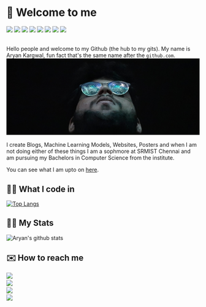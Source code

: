 # 👋 Welcome to me
<img src="https://img.shields.io/badge/Ubuntu-E95420?style=for-the-badge&logo=ubuntu&logoColor=white">
<img src="https://img.shields.io/badge/Python-3776AB?style=for-the-badge&logo=python&logoColor=white">
<img src="https://img.shields.io/badge/HTML5-E34F26?style=for-the-badge&logo=html5&logoColor=white">
<img src="https://img.shields.io/badge/CSS-239120?&style=for-the-badge&logo=css3&logoColor=white">
<img src="https://img.shields.io/badge/C%2B%2B-00599C?style=for-the-badge&logo=c%2B%2B&logoColor=white">
<img src="https://img.shields.io/badge/Markdown-000000?style=for-the-badge&logo=markdown&logoColor=white">
<img src="https://img.shields.io/badge/C-00599C?style=for-the-badge&logo=c&logoColor=white">
<img src="https://img.shields.io/badge/Flask-000000?style=for-the-badge&logo=flask&logoColor=white">

<br>Hello people and welcome to my Github (the hub to my gits). My name is Aryan Kargwal, fun fact that's the same name after the ``github.com``. </br>
<img src="assets/head.jpg">

I create Blogs, Machine Learning Models, Websites, Posters and when I am not doing either of these things I am a sophmore at SRMIST Chennai and am pursuing my Bachelors in Computer Science from the institute.

You can see what I am upto on [here](!aryankargwal.github.io).

## 👨‍💻 What I code in<br>
[![Top Langs](https://github-readme-stats.vercel.app/api/top-langs/?username=aryankargwal)](https://github.com/aryankargwal/github-readme-stats)

## 💪🏼 My Stats<br>
![Aryan's github stats](https://github-readme-stats.vercel.app/api?username=aryankargwal)

## ✉️ How to reach me<br>
<a href="mailto:kargwalaryan@gmail.com"><img src="https://img.shields.io/badge/Gmail-D14836?style=for-the-badge&logo=gmail&logoColor=white"></a><br>
<a href="https://www.linkedin.com/in/aryan-kargwal-2550561a2/"><img src="https://img.shields.io/badge/LinkedIn-0077B5?style=for-the-badge&logo=linkedin&logoColor=white"></a> <br>
<a href="https://medium.com/@kargwalaryan"><img src="https://img.shields.io/badge/Medium-12100E?style=for-the-badge&logo=medium&logoColor=white"></a><br>
<a href=""><img src="https://img.shields.io/badge/Twitter-1DA1F2?style=for-the-badge&logo=twitter&logoColor=white"></a> <br>